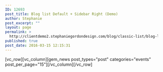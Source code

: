 ```yaml
---
ID: 12693
post_title: Blog list Default + Sidebar Right (Demo)
author: Stephanie
post_excerpt: ""
layout: page
permalink: >
  http://clientdemo2.stephaniegordondesign.com/blog/classic-list/blog-list-default-sidebar-right/
published: true
post_date: 2016-03-15 12:15:31
---
```

[vc_row][vc_column][gem_news post_types="post" categories="events" post_per_page="15"][/vc_column][/vc_row]